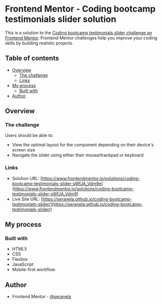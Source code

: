# Frontend Mentor - Coding bootcamp testimonials slider solution

This is a solution to the [Coding bootcamp testimonials slider challenge on Frontend Mentor](https://www.frontendmentor.io/challenges/coding-bootcamp-testimonials-slider-4FNyLA8JL). Frontend Mentor challenges help you improve your coding skills by building realistic projects. 

## Table of contents

- [Overview](#overview)
  - [The challenge](#the-challenge)
  - [Links](#links)
- [My process](#my-process)
  - [Built with](#built-with)
- [Author](#author)

## Overview

### The challenge

Users should be able to:

- View the optimal layout for the component depending on their device's screen size
- Navigate the slider using either their mouse/trackpad or keyboard

### Links

- Solution URL: [https://www.frontendmentor.io/solutions/coding-bootcamp-testimonials-slider-sWfJA_Vdm9e](https://www.frontendmentor.io/solutions/coding-bootcamp-testimonials-slider-sWfJA_Vdm9)
- Live Site URL: [https://seranela.github.io/coding-bootcamp-testimonials-slider/](https://seranela.github.io/coding-bootcamp-testimonials-slider/)

## My process

### Built with

- HTML5
- CSS
- Flexbox
- JavaScript
- Mobile-first workflow

## Author

- Frontend Mentor - [@seranela](https://www.frontendmentor.io/profile/seranela)